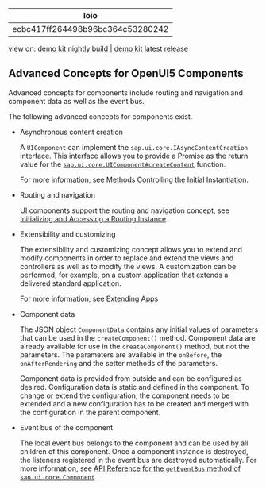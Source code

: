 <!-- loioecbc417ff264498b96bc364c53280242 -->

| loio |
| -----|
| ecbc417ff264498b96bc364c53280242 |

<div id="loio">

view on: [demo kit nightly build](https://sdk.openui5.org/nightly/#/topic/ecbc417ff264498b96bc364c53280242) | [demo kit latest release](https://sdk.openui5.org/topic/ecbc417ff264498b96bc364c53280242)</div>

## Advanced Concepts for OpenUI5 Components

Advanced concepts for components include routing and navigation and component data as well as the event bus.

The following advanced concepts for components exist.

-   Asynchronous content creation

    A `UIComponent` can implement the `sap.ui.core.IAsyncContentCreation` interface. This interface allows you to provide a Promise as the return value for the [`sap.ui.core.UIComponent#createContent`](https://sdk.openui5.org/api/sap.ui.core.UIComponent/methods/createContent) function.

    For more information, see [Methods Controlling the Initial Instantiation](Methods_Controlling_the_Initial_Instantiation_b430345.md).

-   Routing and navigation

    UI components support the routing and navigation concept, see [Initializing and Accessing a Routing Instance](Initializing_and_Accessing_a_Routing_Instance_acdb6cd.md).

-   Extensibility and customizing

    The extensibility and customizing concept allows you to extend and modify components in order to replace and extend the views and controllers as well as to modify the views. A customization can be performed, for example, on a custom application that extends a delivered standard application.

    For more information, see [Extending Apps](Extending_Apps_a264a9a.md)

-   Component data

    The JSON object `ComponentData` contains any initial values of parameters that can be used in the `createComponent()` method. Component data are already available for use in the `createComponent()` method, but not the parameters. The parameters are available in the `onBefore`, the `onAfterRendering` and the setter methods of the parameters.

    Component data is provided from outside and can be configured as desired. Configuration data is static and defined in the component. To change or extend the configuration, the component needs to be extended and a new configuration has to be created and merged with the configuration in the parent component.

-   Event bus of the component

    The local event bus belongs to the component and can be used by all children of this component. Once a component instance is destroyed, the listeners registered in the event bus are destroyed automatically. For more information, see [API Reference for the `getEventBus` method of `sap.ui.core.Component`](https://sdk.openui5.org/api/sap.ui.core.Component/methods/getEventBus). 


